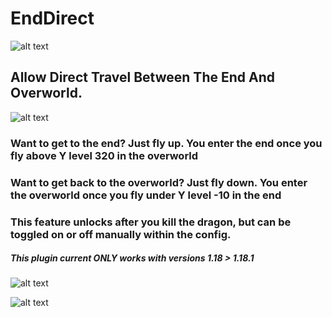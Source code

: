 # EndDirect

![alt text](https://i.postimg.cc/y8GMF2wX/ed-banner1.png)

## Allow Direct Travel Between The End And Overworld.

![alt text](https://i.postimg.cc/J4vxKmzn/ed-about.png)

### Want to get to the end? Just fly up. You enter the end once you fly above Y level 320 in the overworld

### Want to get back to the overworld? Just fly down. You enter the overworld once you fly under Y level -10 in the end

### This feature unlocks after you kill the dragon, but can be toggled on or off manually within the config.

##### This plugin current ONLY works with versions 1.18 > 1.18.1

![alt text](https://i.postimg.cc/NFyJf0j3/showcase.png)


![alt text](https://i.postimg.cc/vHvgZw4B/ezgif-com-gif-maker.gif)
